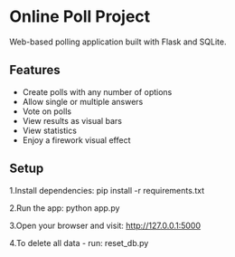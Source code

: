 # Online Poll Project

Web-based polling application built with Flask and SQLite.

## Features

- Create polls with any number of options
- Allow single or multiple answers
- Vote on polls
- View results as visual bars
- View statistics
- Enjoy a firework visual effect

## Setup

1.Install dependencies:
pip install -r requirements.txt
 
2.Run the app:
python app.py

3.Open your browser and visit: 
http://127.0.0.1:5000

4.To delete all data - run:
reset_db.py